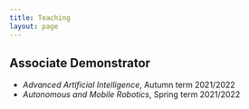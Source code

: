 ```yaml
---
title: Teaching
layout: page
---
```


<h2>Associate Demonstrator</h2>
<ul>
    <li>
        <div><em>Advanced Artificial Intelligence</em>, Autumn term 2021/2022</div>
    </li>
    <li>
        <div><em>Autonomous and Mobile Robotics</em>, Spring term 2021/2022</div>
    </li>
</ul>
